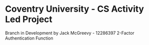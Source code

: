 # Coventry University - CS Activity Led Project
Branch in Development by Jack McGreevy - 12286397
2-Factor Authentication Function
